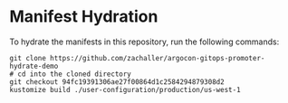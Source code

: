 # Manifest Hydration

To hydrate the manifests in this repository, run the following commands:

```shell
git clone https://github.com/zachaller/argocon-gitops-promoter-hydrate-demo
# cd into the cloned directory
git checkout 94fc19391306ae27f00864d1c2584294879308d2
kustomize build ./user-configuration/production/us-west-1
```
